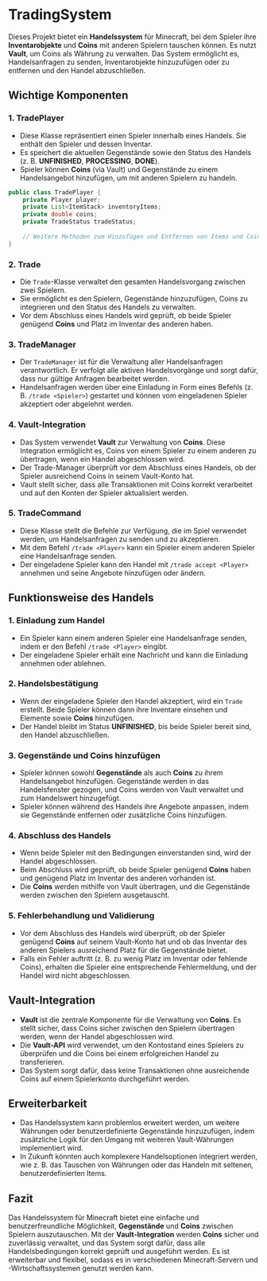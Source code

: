 # TradingSystem

Dieses Projekt bietet ein **Handelssystem** für Minecraft, bei dem Spieler ihre **Inventarobjekte** und **Coins** mit anderen Spielern tauschen können. Es nutzt **Vault**, um Coins als Währung zu verwalten. Das System ermöglicht es, Handelsanfragen zu senden, Inventarobjekte hinzuzufügen oder zu entfernen und den Handel abzuschließen.

## Wichtige Komponenten

### 1. TradePlayer
- Diese Klasse repräsentiert einen Spieler innerhalb eines Handels. Sie enthält den Spieler und dessen Inventar.
- Es speichert die aktuellen Gegenstände sowie den Status des Handels (z. B. **UNFINISHED**, **PROCESSING**, **DONE**).
- Spieler können **Coins** (via Vault) und Gegenstände zu einem Handelsangebot hinzufügen, um mit anderen Spielern zu handeln.

```java
public class TradePlayer {
    private Player player;
    private List<ItemStack> inventoryItems;
    private double coins;
    private TradeStatus tradeStatus;
    
    // Weitere Methoden zum Hinzufügen und Entfernen von Items und Coins
}
```

### 2. Trade
- Die `Trade`-Klasse verwaltet den gesamten Handelsvorgang zwischen zwei Spielern.
- Sie ermöglicht es den Spielern, Gegenstände hinzuzufügen, Coins zu integrieren und den Status des Handels zu verwalten.
- Vor dem Abschluss eines Handels wird geprüft, ob beide Spieler genügend **Coins** und Platz im Inventar des anderen haben.

### 3. TradeManager
- Der `TradeManager` ist für die Verwaltung aller Handelsanfragen verantwortlich. Er verfolgt alle aktiven Handelsvorgänge und sorgt dafür, dass nur gültige Anfragen bearbeitet werden.
- Handelsanfragen werden über eine Einladung in Form eines Befehls (z. B. `/trade <Spieler>`) gestartet und können vom eingeladenen Spieler akzeptiert oder abgelehnt werden.

### 4. Vault-Integration
- Das System verwendet **Vault** zur Verwaltung von **Coins**. Diese Integration ermöglicht es, Coins von einem Spieler zu einem anderen zu übertragen, wenn ein Handel abgeschlossen wird.
- Der Trade-Manager überprüft vor dem Abschluss eines Handels, ob der Spieler ausreichend Coins in seinem Vault-Konto hat.
- Vault stellt sicher, dass alle Transaktionen mit Coins korrekt verarbeitet und auf den Konten der Spieler aktualisiert werden.

### 5. TradeCommand
- Diese Klasse stellt die Befehle zur Verfügung, die im Spiel verwendet werden, um Handelsanfragen zu senden und zu akzeptieren.
- Mit dem Befehl `/trade <Player>` kann ein Spieler einem anderen Spieler eine Handelsanfrage senden.
- Der eingeladene Spieler kann den Handel mit `/trade accept <Player>` annehmen und seine Angebote hinzufügen oder ändern.

## Funktionsweise des Handels

### 1. Einladung zum Handel
- Ein Spieler kann einem anderen Spieler eine Handelsanfrage senden, indem er den Befehl `/trade <Player>` eingibt.
- Der eingeladene Spieler erhält eine Nachricht und kann die Einladung annehmen oder ablehnen.

### 2. Handelsbestätigung
- Wenn der eingeladene Spieler den Handel akzeptiert, wird ein `Trade` erstellt. Beide Spieler können dann ihre Inventare einsehen und Elemente sowie **Coins** hinzufügen.
- Der Handel bleibt im Status **UNFINISHED**, bis beide Spieler bereit sind, den Handel abzuschließen.

### 3. Gegenstände und Coins hinzufügen
- Spieler können sowohl **Gegenstände** als auch **Coins** zu ihrem Handelsangebot hinzufügen. Gegenstände werden in das Handelsfenster gezogen, und Coins werden von Vault verwaltet und zum Handelswert hinzugefügt.
- Spieler können während des Handels ihre Angebote anpassen, indem sie Gegenstände entfernen oder zusätzliche Coins hinzufügen.

### 4. Abschluss des Handels
- Wenn beide Spieler mit den Bedingungen einverstanden sind, wird der Handel abgeschlossen.
- Beim Abschluss wird geprüft, ob beide Spieler genügend **Coins** haben und genügend Platz im Inventar des anderen vorhanden ist.
- Die **Coins** werden mithilfe von Vault übertragen, und die Gegenstände werden zwischen den Spielern ausgetauscht.

### 5. Fehlerbehandlung und Validierung
- Vor dem Abschluss des Handels wird überprüft, ob der Spieler genügend **Coins** auf seinem Vault-Konto hat und ob das Inventar des anderen Spielers ausreichend Platz für die Gegenstände bietet.
- Falls ein Fehler auftritt (z. B. zu wenig Platz im Inventar oder fehlende Coins), erhalten die Spieler eine entsprechende Fehlermeldung, und der Handel wird nicht abgeschlossen.

## Vault-Integration

- **Vault** ist die zentrale Komponente für die Verwaltung von **Coins**. Es stellt sicher, dass Coins sicher zwischen den Spielern übertragen werden, wenn der Handel abgeschlossen wird.
- Die **Vault-API** wird verwendet, um den Kontostand eines Spielers zu überprüfen und die Coins bei einem erfolgreichen Handel zu transferieren.
- Das System sorgt dafür, dass keine Transaktionen ohne ausreichende Coins auf einem Spielerkonto durchgeführt werden.

## Erweiterbarkeit

- Das Handelssystem kann problemlos erweitert werden, um weitere Währungen oder benutzerdefinierte Gegenstände hinzuzufügen, indem zusätzliche Logik für den Umgang mit weiteren Vault-Währungen implementiert wird.
- In Zukunft könnten auch komplexere Handelsoptionen integriert werden, wie z. B. das Tauschen von Währungen oder das Handeln mit seltenen, benutzerdefinierten Items.

## Fazit

Das Handelssystem für Minecraft bietet eine einfache und benutzerfreundliche Möglichkeit, **Gegenstände** und **Coins** zwischen Spielern auszutauschen. Mit der **Vault-Integration** werden **Coins** sicher und zuverlässig verwaltet, und das System sorgt dafür, dass alle Handelsbedingungen korrekt geprüft und ausgeführt werden. Es ist erweiterbar und flexibel, sodass es in verschiedenen Minecraft-Servern und -Wirtschaftssystemen genutzt werden kann.

